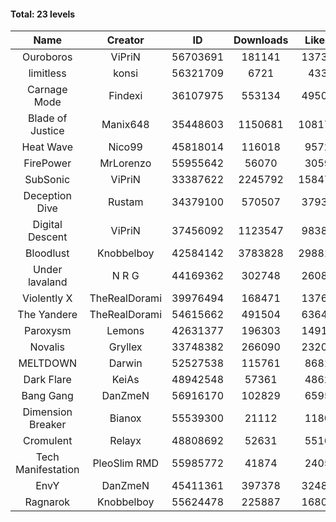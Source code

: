 #### Total: 23 levels

| Name | Creator | ID | Downloads | Likes |
|:---:|:---:|:---:|:---:|:---:|
| Ouroboros | ViPriN | 56703691 | 181141 | 13732
| limitless | konsi | 56321709 | 6721 | 433
| Carnage Mode | Findexi | 36107975 | 553134 | 49506
| Blade of Justice | Manix648 | 35448603 | 1150681 | 108177
| Heat Wave | Nico99 | 45818014 | 116018 | 9572
| FirePower | MrLorenzo | 55955642 | 56070 | 3059
| SubSonic | ViPriN | 33387622 | 2245792 | 158472
| Deception Dive | Rustam | 34379100 | 570507 | 37937
| Digital Descent | ViPriN | 37456092 | 1123547 | 98388
| Bloodlust | Knobbelboy | 42584142 | 3783828 | 298818
| Under lavaland | N R G | 44169362 | 302748 | 26089
| Violently X | TheRealDorami | 39976494 | 168471 | 13769
| The Yandere | TheRealDorami | 54615662 | 491504 | 63645
| Paroxysm | Lemons | 42631377 | 196303 | 14914
| Novalis | Gryllex | 33748382 | 266090 | 23202
| MELTDOWN | Darwin | 52527538 | 115761 | 8681
| Dark Flare | KeiAs | 48942548 | 57361 | 4862
| Bang Gang | DanZmeN | 56916170 | 102829 | 6595
| Dimension Breaker | Bianox | 55539300 | 21112 | 1180
| Cromulent | Relayx | 48808692 | 52631 | 5516
| Tech Manifestation | PleoSlim RMD | 55985772 | 41874 | 2405
| EnvY | DanZmeN | 45411361 | 397378 | 32483
| Ragnarok | Knobbelboy | 55624478 | 225887 | 16802
